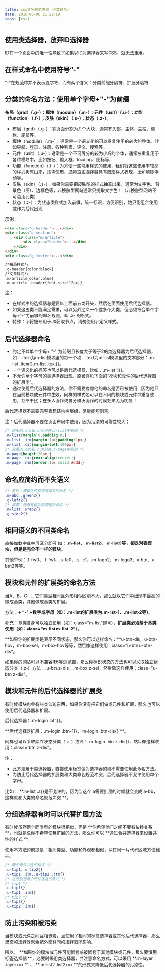 ```yaml
---
title: css命名规范总结（分类命名）
date: 2016-06-06 21:22:19
tags: [css]
---
```


使用类选择器，放弃ID选择器
--------------

ID在一个页面中的唯一性导致了如果以ID为选择器来写CSS，就无法重用。

在样式命名中使用符号“-”
-------------

“-”在规范中并不表示连字符，而有两个含义：分类前缀分隔符、扩展分隔符

分类的命名方法：使用单个字母+"-"为前缀
---------------------

**布局（grid）（.g-）；模块（module）（.m-）；元件（unit）（.u-）；功能（function）（.f-）；皮肤（skin）（.s-）；状态（.z-）**。

- 布局（grid）（.g-）：将页面分割为几个大块，通常有头部、主体、主栏、侧栏、尾部等。
-  模块（module）（.m-）：通常是一个语义化的可以重复使用的较大的整体。比如导航、登录、注册、各种列表、评论、搜索等。
- 元件（unit）（.u-）：通常是一个不可再分的较为小巧的个体，通常被重复用于各种模块中。比如按钮、输入框、loading、图标等。
- 功能（function）（.f-）：为方便一些常用样式的使用，我们将这些使用率较高的样式剥离出来，按需使用，通常这些选择器具有固定样式表现，比如清除浮动等。
- 皮肤（skin）（.s-）：如果你需要把皮肤型的样式抽离出来，通常为文字色、背景色（图）、边框色等，非换肤型网站通常只提取文字色！（非换肤型网站不可滥用此类）
- 状态（.z-）：为状态类样式加入前缀，统一标识，方便识别，她只能组合使用或作为后代出现
    
示例：
```html
<div class="g-header">...</div>
<div class="g-section">
	<div class="m-article">
		<div class="header">...</div>
	</div>
</div>
<div class="g-footer">...</div>

/*布局样式*/
.g-header{color:black}
/*文章样式*/
.m-article{color:blue}
.m-article .header{font-size:12px;}

```

注：
- 在样式中的选择器总是要以上面前五类开头，然后在里面使用后代选择器。
- 如果这五类不能满足需求，可以另外定义一个或多个大类，但必须符合单个字母+"-"为前缀的命名规则，即 .x- 的格式。
- 特殊：.j-将被专用于JS获取节点，请勿使用.j-定义样式。

后代选择器命名
-------

- 约定不以单个字母+ "-" 为前缀且长度大于等于2的类选择器为后代选择器，如：.item为m-list模块里的每一个项，.text为m-list模块里的文本部分：.m-list .item{}.m-list .text{}。
- 一个语义化的标签也可以是后代选择器，比如：.m-list li{}。
- 不允许单个字母的类选择器出现，原因详见下面的“模块和元件的后代选择器的扩展类”。
- 通过使用后代选择器的方法，你不需要考虑他的命名是否已被使用，因为他只在当前模块或元件中生效，同样的样式名可以在不同的模块或元件中重复使用，互不干扰；在多人协作或者分模块协作的时候效果尤为明显！

后代选择器不需要完整表现结构树层级，尽量能短则短。

注：后代选择器不要在页面布局中使用，因为污染的可能性较大；

```css
/* 这里的.itm和.cnt只在.m-list中有效 */
.m-list{margin:0;padding:0;}
.m-list .itm{margin:1px;padding:1px;}
.m-list .cnt{margin-left:100px;}
/* 这里的.cnt和.num只在.m-page中有效 */
.m-page{height:20px;}
.m-page .cnt{text-align:center;}
.m-page .num{border:1px solid #ddd;}
```

命名应简约而不失语义
----------

```css
/* 反对：表现化的或没有语义的命名 */
.m-abc .green2{}
.g-left2{}
/* 推荐：使用有语义的简短的命名 */
.m-list .wrap2{}
.g-side2{}
```

相同语义的不同类命名
----------

直接加数字或字母区分即可
如：**.m-list、.m-list2、.m-list3等，都是列表模块，但是是完全不一样的模块**。

其他举例：.f-fw0、.f-fw1、.s-fc0、.s-fc1、.m-logo2、.m-logo3、u-btn、u-btn2等等。

模块和元件的扩展类的命名方法
--------------

当A、B、C、...它们类型相同且外形相似区别不大，那么就以它们中出现率最高的做成基类，其他做成基类的扩展。

方法：**+ “-” +数字或字母（如：.m-list的扩展类为.m-list-1、.m-list-2等）**。

补充：基类自身可以独立使用（如：class="m-list"即可），**扩展类必须基于基类使用（如：class="m-list m-list-2"）**。

**如果你的扩展类是表示不同状态，那么你可以这样命名：**u-btn-dis，u-btn-hov，m-box-sel，m-box-hov等等，然后像这样使用：class="u-btn u-btn-dis"。

如果你的网站可以不兼容IE6等浏览器，那么你标识状态的方法也可以采取独立状态分类（.z-）方法：.u-btn.z-dis，.m-box.z-sel，然后像这样使用：class="u-btn z-dis"。

模块和元件的后代选择器的扩展类
---------------

有时候模块内会有些类似的东西，如果你没有把它们做成元件和扩展，那么也可以使用后代选择器和扩展。

后代选择器：.m-login .btn{}。

 **后代选择器扩展：.m-login .btn-1{}，.m-login .btn-dis{} **。

同样也可以采取独立状态分类（.z-）方法：.m-login .btn.z-dis{}，然后像这样使用：class="btn z-dis"。

注：
- 此方法用于类选择器，直接使用标签做为选择器的则不需要使用此命名方法。
- 为防止后代选择器的扩展类和大类命名规范冲突，后代选择器不允许使用单个字母。

比如： **.m-list .a{}是不允许的，因为当这个.a需要扩展的时候就会变成.a-bb，这样就和大类的命名规范冲突 **。

分组选择器有时可以代替扩展方法
---------------

有时候虽然两个同类型的模块很相似，但是 **你希望他们之间不要有依赖关系 **，也就是说你不希望使用扩展的方法，那么你可以 **通过合并选择器来设置共性的样式 **。

使用本方法的前提是：相同类型、功能和外观都相似，写在同一片代码区域方便维护。
```css
/* 两个元件共性的样式 */
.u-tip1,.u-tip2{}
.u-tip1 .itm,.u-tip2 .itm{}
/* 在分别是两个元件各自的样式 */
/* tip1 */
.u-tip1{}
.u-tip1 .itm{}
/* tip2 */
.u-tip2{}
.u-tip2 .itm{}
```

防止污染和被污染
--------

当模块或元件之间互相嵌套，且使用了相同的标签选择器或其他后代选择器，那么里面的选择器就会被外面相同的选择器所影响。

所以， **如果你的模块或元件可能嵌套或被嵌套于其他模块或元件，那么要慎用标签选择器 **，必要时采用类选择器，并注意命名方式，可以采用 **.m-layer .layerxxx ** 、  **.m-list2 .list2xxx **的形式来降低后代选择器的污染性。

